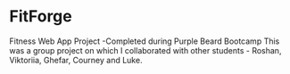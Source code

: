 # FitForge
Fitness Web App Project -Completed during Purple Beard Bootcamp
This was a group project on which I collaborated with other students  - Roshan, Viktoriia, Ghefar, Courney and Luke.
